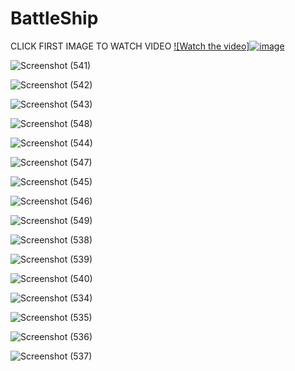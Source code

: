 # BattleShip
CLICK FIRST IMAGE TO WATCH VIDEO
[![Watch the video]![image](https://user-images.githubusercontent.com/73195686/202928103-b6cc5c30-8bc7-4e59-89bb-f969a93c93e7.png)](https://youtu.be/M3tlE-8W_o4)

![Screenshot (541)](https://user-images.githubusercontent.com/73195686/191921189-329771bd-82db-416b-8cb0-25e05cadb2b4.png)


![Screenshot (542)](https://user-images.githubusercontent.com/73195686/191921209-604ed270-cf0d-4820-9a89-805c78df8902.png)

![Screenshot (543)](https://user-images.githubusercontent.com/73195686/191921234-6a2ae780-e642-4660-a21a-402280bd73db.png)

![Screenshot (548)](https://user-images.githubusercontent.com/73195686/191920176-fc762085-fa29-42f9-a35f-e71f0e23248f.png)


![Screenshot (544)](https://user-images.githubusercontent.com/73195686/191920190-dc801a89-57d0-4ccf-a79c-bdfcb69288dd.png)

![Screenshot (547)](https://user-images.githubusercontent.com/73195686/191920228-a676f876-985b-478b-a3d3-d1c794bdb797.png)

![Screenshot (545)](https://user-images.githubusercontent.com/73195686/191920207-5042336d-bff4-43f0-adaf-4168b6ceee07.png)

![Screenshot (546)](https://user-images.githubusercontent.com/73195686/191920218-fb2d09d3-1e8f-4735-a264-f6c02d9536cb.png)

![Screenshot (549)](https://user-images.githubusercontent.com/73195686/191920189-40532acc-2915-4ddb-8f23-e7866bc733f4.png)


![Screenshot (538)](https://user-images.githubusercontent.com/73195686/191919064-2742cbc4-2965-4076-9a66-96f052b6cc31.png)


![Screenshot (539)](https://user-images.githubusercontent.com/73195686/191919073-01be89a5-4e68-4b34-b9d8-5a114a0d1a2d.png)

![Screenshot (540)](https://user-images.githubusercontent.com/73195686/191919087-64cae6d6-c823-41ec-b9db-4dd760473776.png)

![Screenshot (534)](https://user-images.githubusercontent.com/73195686/191919098-bd98fb1b-6305-48ff-b92b-08020bd7c118.png)

![Screenshot (535)](https://user-images.githubusercontent.com/73195686/191919103-3f8a7bc1-14ff-4e57-a0e8-6187c6092a7a.png)

![Screenshot (536)](https://user-images.githubusercontent.com/73195686/191919108-dd55d17c-e130-4cda-85f8-440e4ee8e141.png)

![Screenshot (537)](https://user-images.githubusercontent.com/73195686/191919110-b77e1fec-d8c1-40c2-adb2-dbc0bd122363.png)
